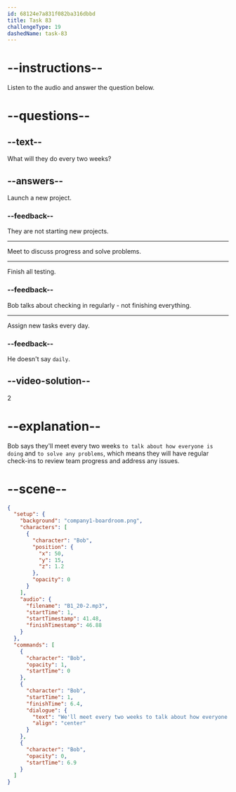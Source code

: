 ```yaml
---
id: 68124e7a831f082ba316dbbd
title: Task 83
challengeType: 19
dashedName: task-83
---
```


<!-- (Audio) Bob: We'll meet every two weeks to talk about how everyone is doing and to solve any problems. -->

# --instructions--

Listen to the audio and answer the question below.

# --questions--

## --text--

What will they do every two weeks?

## --answers--

Launch a new project.

### --feedback--

They are not starting new projects.

---

Meet to discuss progress and solve problems.

---

Finish all testing.

### --feedback--

Bob talks about checking in regularly - not finishing everything.

---

Assign new tasks every day.

### --feedback--

He doesn't say `daily`.

## --video-solution--

2

# --explanation--

Bob says they'll meet every two weeks `to talk about how everyone is doing` and `to solve any problems`, which means they will have regular check-ins to review team progress and address any issues.

# --scene--

```json
{
  "setup": {
    "background": "company1-boardroom.png",
    "characters": [
      {
        "character": "Bob",
        "position": {
          "x": 50,
          "y": 15,
          "z": 1.2
        },
        "opacity": 0
      }
    ],
    "audio": {
      "filename": "B1_20-2.mp3",
      "startTime": 1,
      "startTimestamp": 41.48,
      "finishTimestamp": 46.88
    }
  },
  "commands": [
    {
      "character": "Bob",
      "opacity": 1,
      "startTime": 0
    },
    {
      "character": "Bob",
      "startTime": 1,
      "finishTime": 6.4,
      "dialogue": {
        "text": "We'll meet every two weeks to talk about how everyone is doing and to solve any problems.",
        "align": "center"
      }
    },
    {
      "character": "Bob",
      "opacity": 0,
      "startTime": 6.9
    }
  ]
}
```

